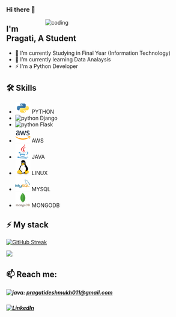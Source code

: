 ### Hi there 👋 
<img align="right" alt="coding" width="400" src="https://user-images.githubusercontent.com/74038190/221352975-94759904-aa4c-4032-a8ab-b546efb9c478.gif">

## I'm Pragati, A Student 


- 🔭 I’m currently Studying in Final Year (Information Technology)
- 🌱 I’m currently learning Data Analaysis 
- ⚡ I'm a Python Developer
  
## 🛠 Skills
- <img src="https://raw.githubusercontent.com/devicons/devicon/master/icons/python/python-original.svg" alt="python" width="40" height="30"/> PYTHON
-  <img src="https://cdn.worldvectorlogo.com/logos/django.svg" alt="python" width="30" height="20"/> Django
-  <img src="https://cms-assets.tutsplus.com/uploads/users/30/posts/16037/preview_image/flask.png" alt="python" width="30" height="30"/> Flask   
-  <img src="https://raw.githubusercontent.com/devicons/devicon/master/icons/amazonwebservices/amazonwebservices-original-wordmark.svg" alt="aws" width="40" height="40"/> AWS
- <img src="https://raw.githubusercontent.com/devicons/devicon/master/icons/java/java-original.svg" alt="java" width="40" height="40"/> JAVA
- <img src="https://raw.githubusercontent.com/devicons/devicon/master/icons/linux/linux-original.svg" alt="linux" width="40" height="40"/> LINUX
- <img src="https://raw.githubusercontent.com/devicons/devicon/master/icons/mysql/mysql-original-wordmark.svg" alt="mysql" width="40" height="40"/>  MYSQL
-  <img src="https://raw.githubusercontent.com/devicons/devicon/master/icons/mongodb/mongodb-original-wordmark.svg" alt="mongodb" width="40" height="40"/> MONGODB

  
## ⚡ My stack

[![GitHub Streak](https://streak-stats.demolab.com?user=pragatideshmukh011)](https://git.io/streak-stats)

<img src="https://github-readme-stats.vercel.app/api/top-langs/?username=Pragati-Deshmukh011"/>


## 📫 Reach me:
##### <img src="https://upload.wikimedia.org/wikipedia/commons/7/7e/Gmail_icon_%282020%29.svg" alt="java" width="30" height="30"/>: pragatideshmukh011@gmail.com
##### [![LinkedIn](https://img.shields.io/badge/LinkedIn-%230077B5.svg?style=flat&logo=linkedin&logoColor=white)](www.linkedin.com/in/pragati-deshmukh-56080a222)





